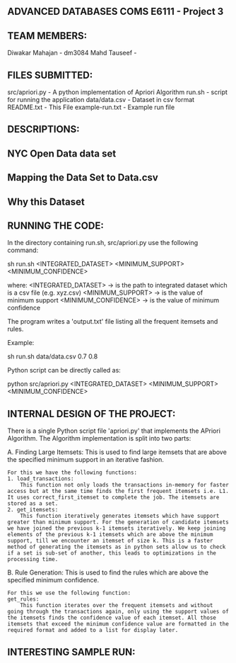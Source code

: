ADVANCED DATABASES COMS E6111 - Project 3
------------------------------------------

TEAM MEMBERS:
--------------

Diwakar Mahajan - dm3084
Mahd Tauseef - 

FILES SUBMITTED:
-----------------


src/apriori.py        - A python implementation of Apriori Algorithm
run.sh                - script for running the application
data/data.csv         - Dataset in csv format
README.txt            - This File
example-run.txt       - Example run file


DESCRIPTIONS:
--------------

NYC Open Data data set
------------------------

<WRITE>

Mapping the Data Set to Data.csv
---------------------------------

<WRITE>

Why this Dataset
-----------------

<WRITE>

<also write how to make this data set again>


RUNNING THE CODE:
------------------

In the directory containing run.sh, src/apriori.py use the following command:

sh run.sh <INTEGRATED_DATASET> <MINIMUM_SUPPORT> <MINIMUM_CONFIDENCE>

where:
		<INTEGRATED_DATASET> -> is the path to integrated dataset which is a csv file (e.g. xyz.csv)
		<MINIMUM_SUPPORT>    -> is the value of minimum support
		<MINIMUM_CONFIDENCE> -> is the value of minimum confidence

The program writes a 'output.txt' file listing all the frequent itemsets and rules.

Example:

sh run.sh data/data.csv 0.7 0.8

Python script can be directly called as:

python src/apriori.py <INTEGRATED_DATASET> <MINIMUM_SUPPORT> <MINIMUM_CONFIDENCE>


INTERNAL DESIGN OF THE PROJECT:
--------------------------------

There is a single Python script file 'apriori.py' that implements the APriori Algorithm. The Algorithm implementation is split into two parts:

A. Finding Large Itemsets:
	This is used to find large itemsets that are above the specified minimum support in an iterative fashion.

	For this we have the following functions:
	1. load_transactions: 
		This function not only loads the transactions in-memory for faster access but at the same time finds the first frequent itemsets i.e. L1. It uses correct_first_itemset to complete the job. The itemsets are stored as a set.
	2. get_itemsets:
		This function iteratively generates itemsets which have support greater than minimum support. For the generation of candidate itemsets we have joined the previous k-1 itemsets iteratively. We keep joining elements of the previous k-1 itemsets which are above the minimum support, till we encounter an itemset of size k. This is a faster method of generating the itemsets as in python sets allow us to check if a set is sub-set of another, this leads to optimizations in the processing time.

B. Rule Generation:
	This is used to find the rules which are above the specified minimum confidence.

	For this we use the following function:
	get_rules:
		This function iterates over the frequent itemsets and without going through the transactions again, only using the support values of the itemsets finds the confidence value of each itemset. All those itemsets that exceed the minimum confidence value are formatted in the required format and added to a list for display later.



INTERESTING SAMPLE RUN:
-------------------------

<WRITE>
